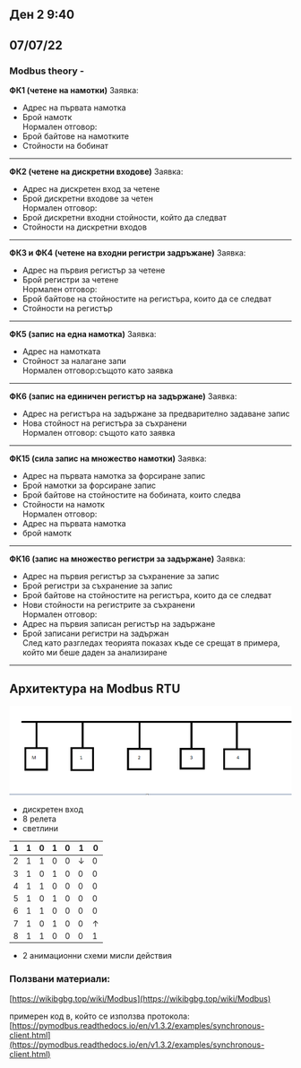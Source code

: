   ## Ден 2 9:40
  ## 07/07/22
        
  ### Modbus theory -
   **ФК1 (четене на намотки)**
     Заявка:
   - Адрес на първата намотка
   - Брой намотк   
     Нормален отговор:
   - Брой байтове на намотките
   - Стойности на бобинат   
________________________________________________________________________________________________________________________________________________
   **ФК2 (четене на дискретни входове)**
     Заявка:
   - Адрес на дискретен вход за четене
   - Брой дискретни входове за четен   
     Нормален отговор:      
   - Брой дискретни входни стойности,
    който да следват
   - Стойности на дискретни входов   
________________________________________________________________________________________________________________________________________________
   **ФК3 и ФК4 (четене на входни регистри задръжане)**
     Заявка:
   - Адрес на първия регистър за четене 
   - Брой регистри за четене   
     Нормален отговор:
   - Брой байтове на стойностите на регистъра,
     които да се следват
   - Стойности на регистър   
________________________________________________________________________________________________________________________________________________
   **ФК5 (запис на една намотка)**
     Заявка:
   - Адрес на намотката
   - Стойност за налагане   запи   
     Нормален отговор:същото като заявка   
________________________________________________________________________________________________________________________________________________
   **ФК6 (запис на единичен регистър на задържане)**
     Заявка:
   - Адрес на регистъра на задържане за
     предварително задаване запис
   - Нова стойност на регистъра за съхранени   
     Нормален отговор: същото като заявка   
________________________________________________________________________________________________________________________________________________
   **ФК15 (сила   запис на множество намотки)**
     Заявка:
   - Адрес на първата намотка за форсиране   запис
   - Брой намотки за форсиране   запис
   - Брой байтове на стойностите на бобината, които следва
   - Стойности на намотк   
     Нормален отговор:
   - Адрес на първата намотка
   - брой намотк   
________________________________________________________________________________________________________________________________________________
   **ФК16 (запис на множество регистри за задържане)**
     Заявка:
   - Адрес на първия регистър за съхранение за запис
   - Брой регистри за съхранение за запис
   - Брой байтове на стойностите на регистъра,
      които да се следват
   - Нови стойности на регистрите за съхранени   
     Нормален отговор:
   - Адрес на първия записан регистър на задържане
   - Брой записани регистри на задържан   
     След като разгледах теорията показах
     къде се срещат в примера, който ми 
     беше даден за анализиране
________________________________________________________________________________________________________________________________________________

##      Архитектура на Modbus RTU

![Modbus RTU Architecture](img/Modbus%20RTU%20Architecture.png "Modbus RTU Architecture")

  - дискретен вход
  - 8 релета
  - светлини

| 1 	| 1 	| 0 	| 1 	| 0 	| 1 	| 0 	|
|:-:	|---	|---	|---	|---	|---	|---	|
| 2 	| 1 	| 1 	| 0 	| 0 	| ↓ 	| 0 	|
| 3 	| 1 	| 0 	| 1 	| 0 	| 0 	| 0 	|
| 4 	| 1 	| 1 	| 0 	| 0 	| 0 	| 0 	|
| 5 	| 1 	| 0 	| 1 	| 0 	| 0 	| 0 	|
| 6 	| 1 	| 1 	| 0 	| 0 	| 0 	| 0 	|
| 7 	| 1 	| 0 	| 1 	| 0 	| 0 	| ↑ 	|
| 8 	| 1 	| 1 	| 0 	| 0 	| 0 	| 1 	|
        
 - 2 анимационни схеми мисли действия
 
 ### Ползвани материали:

 [https://wikibgbg.top/wiki/Modbus](https://wikibgbg.top/wiki/Modbus)

 примерен код в, който се използва протокола:
 [https://pymodbus.readthedocs.io/en/v1.3.2/examples/synchronous-client.html](https://pymodbus.readthedocs.io/en/v1.3.2/examples/synchronous-client.html)